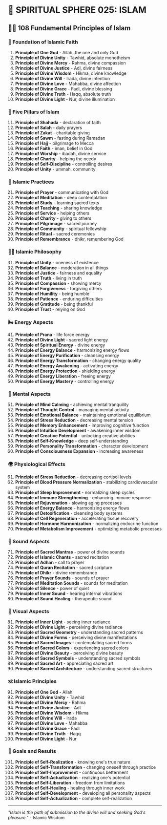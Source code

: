 # 🌟 SPIRITUAL SPHERE 025: ISLAM

## 🧘‍♀️ 108 Fundamental Principles of Islam

### 🌌 Foundation of Islamic Faith

1. **Principle of One God** - Allah, the one and only God
2. **Principle of Divine Unity** - Tawhid, absolute monotheism
3. **Principle of Divine Mercy** - Rahma, divine compassion
4. **Principle of Divine Justice** - Adl, divine fairness
5. **Principle of Divine Wisdom** - Hikma, divine knowledge
6. **Principle of Divine Will** - Irada, divine intention
7. **Principle of Divine Love** - Mahabba, divine affection
8. **Principle of Divine Grace** - Fadl, divine blessing
9. **Principle of Divine Truth** - Haqq, absolute truth
10. **Principle of Divine Light** - Nur, divine illumination

### 🎯 Five Pillars of Islam

11. **Principle of Shahada** - declaration of faith
12. **Principle of Salah** - daily prayers
13. **Principle of Zakat** - charitable giving
14. **Principle of Sawm** - fasting during Ramadan
15. **Principle of Hajj** - pilgrimage to Mecca
16. **Principle of Faith** - iman, belief in God
17. **Principle of Worship** - ibadah, divine service
18. **Principle of Charity** - helping the needy
19. **Principle of Self-Discipline** - controlling desires
20. **Principle of Unity** - ummah, community

### 🌟 Islamic Practices

21. **Principle of Prayer** - communicating with God
22. **Principle of Meditation** - deep contemplation
23. **Principle of Study** - learning sacred texts
24. **Principle of Teaching** - sharing knowledge
25. **Principle of Service** - helping others
26. **Principle of Charity** - giving to others
27. **Principle of Pilgrimage** - sacred journey
28. **Principle of Community** - spiritual fellowship
29. **Principle of Ritual** - sacred ceremonies
30. **Principle of Remembrance** - dhikr, remembering God

### 🧘‍♀️ Islamic Philosophy

31. **Principle of Unity** - oneness of existence
32. **Principle of Balance** - moderation in all things
33. **Principle of Justice** - fairness and equality
34. **Principle of Truth** - living in truth
35. **Principle of Compassion** - showing mercy
36. **Principle of Forgiveness** - forgiving others
37. **Principle of Humility** - being humble
38. **Principle of Patience** - enduring difficulties
39. **Principle of Gratitude** - being thankful
40. **Principle of Trust** - relying on God

### 🌬️ Energy Aspects

41. **Principle of Prana** - life force energy
42. **Principle of Divine Light** - sacred light energy
43. **Principle of Spiritual Energy** - divine energy
44. **Principle of Energy Balance** - harmonizing energy flows
45. **Principle of Energy Purification** - cleansing energy
46. **Principle of Energy Transformation** - changing energy quality
47. **Principle of Energy Awakening** - activating energy
48. **Principle of Energy Protection** - shielding energy
49. **Principle of Energy Liberation** - freeing energy
50. **Principle of Energy Mastery** - controlling energy

### 🧠 Mental Aspects

51. **Principle of Mind Calming** - achieving mental tranquility
52. **Principle of Thought Control** - managing mental activity
53. **Principle of Emotional Balance** - maintaining emotional equilibrium
54. **Principle of Stress Reduction** - decreasing mental tension
55. **Principle of Memory Enhancement** - improving cognitive function
56. **Principle of Intuition Development** - awakening inner wisdom
57. **Principle of Creative Potential** - unlocking creative abilities
58. **Principle of Self-Knowledge** - deep self-understanding
59. **Principle of Personality Transformation** - character development
60. **Principle of Consciousness Expansion** - increasing awareness

### 🌍 Physiological Effects

61. **Principle of Stress Reduction** - decreasing cortisol levels
62. **Principle of Blood Pressure Normalization** - stabilizing cardiovascular system
63. **Principle of Sleep Improvement** - normalizing sleep cycles
64. **Principle of Immune Strengthening** - enhancing immune response
65. **Principle of Rejuvenation** - slowing aging processes
66. **Principle of Energy Balance** - harmonizing energy flows
67. **Principle of Detoxification** - cleansing body systems
68. **Principle of Cell Regeneration** - accelerating tissue recovery
69. **Principle of Hormone Harmonization** - normalizing endocrine function
70. **Principle of Metabolism Improvement** - optimizing metabolic processes

### 🎵 Sound Aspects

71. **Principle of Sacred Mantras** - power of divine sounds
72. **Principle of Islamic Chants** - sacred recitation
73. **Principle of Adhan** - call to prayer
74. **Principle of Quran Recitation** - sacred scripture
75. **Principle of Dhikr** - divine remembrance
76. **Principle of Prayer Sounds** - sounds of prayer
77. **Principle of Meditation Sounds** - sounds for meditation
78. **Principle of Silence** - power of quiet
79. **Principle of Inner Sound** - hearing internal vibrations
80. **Principle of Sound Healing** - therapeutic sound

### 🌈 Visual Aspects

81. **Principle of Inner Light** - seeing inner radiance
82. **Principle of Divine Light** - perceiving divine radiance
83. **Principle of Sacred Geometry** - understanding sacred patterns
84. **Principle of Divine Forms** - perceiving divine manifestations
85. **Principle of Sacred Images** - contemplating sacred forms
86. **Principle of Sacred Colors** - experiencing sacred colors
87. **Principle of Divine Beauty** - perceiving divine beauty
88. **Principle of Sacred Symbols** - understanding sacred symbols
89. **Principle of Sacred Art** - appreciating sacred art
90. **Principle of Sacred Architecture** - understanding sacred structures

### 🕉️ Islamic Principles

91. **Principle of One God** - Allah
92. **Principle of Divine Unity** - Tawhid
93. **Principle of Divine Mercy** - Rahma
94. **Principle of Divine Justice** - Adl
95. **Principle of Divine Wisdom** - Hikma
96. **Principle of Divine Will** - Irada
97. **Principle of Divine Love** - Mahabba
98. **Principle of Divine Grace** - Fadl
99. **Principle of Divine Truth** - Haqq
100. **Principle of Divine Light** - Nur

### 🚀 Goals and Results

101. **Principle of Self-Realization** - knowing one's true nature
102. **Principle of Self-Transformation** - changing oneself through practice
103. **Principle of Self-Improvement** - continuous betterment
104. **Principle of Self-Actualization** - realizing one's potential
105. **Principle of Self-Liberation** - freedom from limitations
106. **Principle of Self-Healing** - healing through inner work
107. **Principle of Self-Development** - developing all personality aspects
108. **Principle of Self-Actualization** - complete self-realization

---

*"Islam is the path of submission to the divine will and seeking God's pleasure."* - Islamic Wisdom
